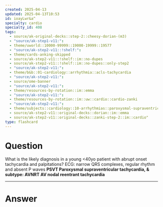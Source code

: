 ```yaml
---
created: 2025-04-13
updated: 2025-04-13T10:53
id: ioayLwr&a^
specialty: cardio
specialty_id: 408
tags:
  - source/ak-original-decks::step-2::cheesy-dorian-(m3)
  - "source/ak-step1-v11:": 
  - theme/uworld::10000-99999::19000-19999::19577
  - "source/ak-step2-v11::!shelf:": 
  - theme/cards-anking-skipped
  - source/ak-step2-v11::!shelf::im::no-dupes
  - source/ak-step2-v11::!shelf::im::no-dupes::only-step2
  - "source/ak-step2-v11:": 
  - theme/b&b::01-cardiology::arrhythmia::acls-tachycardia
  - "source/ak-step2-v11:": 
  - source/ome-banner
  - "source/ak-step2-v11:": 
  - theme/resources-by-rotation::im::emma
  - "source/ak-step2-v11:": 
  - theme/resources-by-rotation::im::uw::cardio::cardio-zanki
  - "source/ak-step2-v11:": 
  - theme/subjects::cardiology::10-arrhythmias::paroxysmal-supraventricular-tachycardia
  - source/ak-step2-v11::original-decks::dorian::im::emma
  - source/ak-step2-v11::original-decks::zanki-step-2::im::cardio"
type: flashcard
---
```


# Question
What is the likely diagnosis in a young <40yo patient with abrupt onset tachycardia and palpitations?     ECG: narrow QRS complexes, regular rhythm and absent P waves    **PSVT Paroxysmal supraventricular tachycardia, & subtype: AVNRT AV nodal reentrant tachycardia**

---

# Answer
